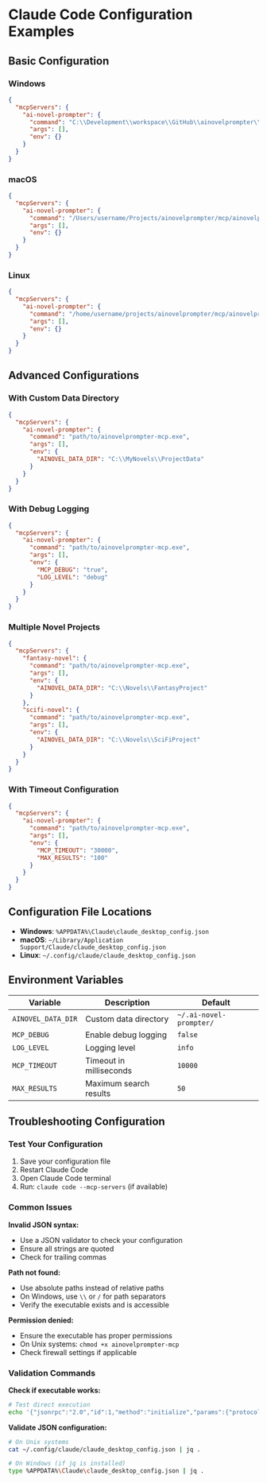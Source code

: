 # Claude Code Configuration Examples

## Basic Configuration

### Windows
```json
{
  "mcpServers": {
    "ai-novel-prompter": {
      "command": "C:\\Development\\workspace\\GitHub\\ainovelprompter\\mcp\\ainovelprompter-mcp.exe",
      "args": [],
      "env": {}
    }
  }
}
```

### macOS
```json
{
  "mcpServers": {
    "ai-novel-prompter": {
      "command": "/Users/username/Projects/ainovelprompter/mcp/ainovelprompter-mcp",
      "args": [],
      "env": {}
    }
  }
}
```

### Linux
```json
{
  "mcpServers": {
    "ai-novel-prompter": {
      "command": "/home/username/projects/ainovelprompter/mcp/ainovelprompter-mcp",
      "args": [],
      "env": {}
    }
  }
}
```

## Advanced Configurations

### With Custom Data Directory
```json
{
  "mcpServers": {
    "ai-novel-prompter": {
      "command": "path/to/ainovelprompter-mcp.exe",
      "args": [],
      "env": {
        "AINOVEL_DATA_DIR": "C:\\MyNovels\\ProjectData"
      }
    }
  }
}
```

### With Debug Logging
```json
{
  "mcpServers": {
    "ai-novel-prompter": {
      "command": "path/to/ainovelprompter-mcp.exe",
      "args": [],
      "env": {
        "MCP_DEBUG": "true",
        "LOG_LEVEL": "debug"
      }
    }
  }
}
```

### Multiple Novel Projects
```json
{
  "mcpServers": {
    "fantasy-novel": {
      "command": "path/to/ainovelprompter-mcp.exe",
      "args": [],
      "env": {
        "AINOVEL_DATA_DIR": "C:\\Novels\\FantasyProject"
      }
    },
    "scifi-novel": {
      "command": "path/to/ainovelprompter-mcp.exe",
      "args": [],
      "env": {
        "AINOVEL_DATA_DIR": "C:\\Novels\\SciFiProject"
      }
    }
  }
}
```

### With Timeout Configuration
```json
{
  "mcpServers": {
    "ai-novel-prompter": {
      "command": "path/to/ainovelprompter-mcp.exe",
      "args": [],
      "env": {
        "MCP_TIMEOUT": "30000",
        "MAX_RESULTS": "100"
      }
    }
  }
}
```

## Configuration File Locations

- **Windows**: `%APPDATA%\Claude\claude_desktop_config.json`
- **macOS**: `~/Library/Application Support/Claude/claude_desktop_config.json`
- **Linux**: `~/.config/claude/claude_desktop_config.json`

## Environment Variables

| Variable | Description | Default |
|----------|-------------|---------|
| `AINOVEL_DATA_DIR` | Custom data directory | `~/.ai-novel-prompter/` |
| `MCP_DEBUG` | Enable debug logging | `false` |
| `LOG_LEVEL` | Logging level | `info` |
| `MCP_TIMEOUT` | Timeout in milliseconds | `10000` |
| `MAX_RESULTS` | Maximum search results | `50` |

## Troubleshooting Configuration

### Test Your Configuration
1. Save your configuration file
2. Restart Claude Code
3. Open Claude Code terminal
4. Run: `claude code --mcp-servers` (if available)

### Common Issues

**Invalid JSON syntax:**
- Use a JSON validator to check your configuration
- Ensure all strings are quoted
- Check for trailing commas

**Path not found:**
- Use absolute paths instead of relative paths
- On Windows, use `\\` or `/` for path separators
- Verify the executable exists and is accessible

**Permission denied:**
- Ensure the executable has proper permissions
- On Unix systems: `chmod +x ainovelprompter-mcp`
- Check firewall settings if applicable

### Validation Commands

**Check if executable works:**
```bash
# Test direct execution
echo '{"jsonrpc":"2.0","id":1,"method":"initialize","params":{"protocolVersion":"2024-11-05","capabilities":{},"clientInfo":{"name":"test","version":"1.0.0"}}}' | ./ainovelprompter-mcp
```

**Validate JSON configuration:**
```bash
# On Unix systems
cat ~/.config/claude/claude_desktop_config.json | jq .

# On Windows (if jq is installed)
type %APPDATA%\Claude\claude_desktop_config.json | jq .
```